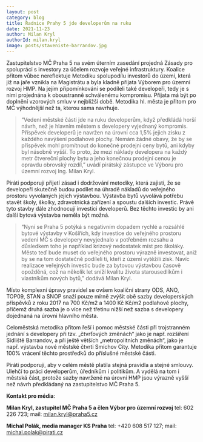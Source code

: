 ```yaml
---
layout: post
category: blog
title: Radnice Prahy 5 jde developerům na ruku
date: 2021-11-23
author: Milan Kryl
authorId: milan.kryl
image: posts/staveniste-barrandov.jpg
---
```


Zastupitelstvo MČ Praha 5 na svém úterním zasedání projedná Zásady pro spolupráci s investory za účelem rozvoje veřejné infrastruktury. Koalice přitom vůbec nereflektuje Metodiku spolupodílu investorů do území, která již na jaře vznikla na Magistrátu a byla kladně přijata Výborem pro územní rozvoj HMP.  Na jejím připomínkování se podíleli také  developeři, tedy je s nimi projednána k oboustranně schválenému kompromisu. Přijata má být po doplnění vzorových smluv v nejbližší době. Metodika hl. města je přitom pro MČ výhodnější než ta, kterou sama navrhuje.

> “Vedení městské části jde na ruku developerům, když předkládá horší návrh, než je hlavním městem s developery vyjednaný kompromis. Příspěvek developerů je navržen na úrovni cca 1,5% jejich zisku z každého navýšení podlahové plochy. Nemám žádné obavy, že by se příspěvek mohl promítnout do konečné prodejní ceny bytů, ani kdyby byl násobně vyšší. To proto, že  mezi náklady developera na každý metr čtvereční plochy bytu a jeho konečnou prodejní cenou je opravdu obrovský rozdíl,” uvádí pirátský zástupce ve Výboru pro územní rozvoj Ing. Milan Kryl.

Piráti podporují přijetí zásad i dodržování metodiky, která zajistí, že se developeři skutečně budou podílet na úhradě nákladů do veřejného prostoru vyvolaných jejich výstavbou. Výstavba bytů vyvolává potřebu stavět školy, školky, zdravotnická zařízení a spoustu dalších investic. Právě tyto stavby dále zhodnocují investici developerů. Bez těchto investic by ani další bytová výstavba neměla být možná. 

> “Nyní se Praha 5 potýká s negativním dopadem rychlé a rozsáhlé bytové výstavby v Košířích, kdy investice do veřejného prostoru vedení MČ s developery nevyjednalo v potřebném rozsahu a důsledkem toho je například krizový nedostatek míst pro školáky. Město teď bude muset do veřejného prostoru výrazně investovat, aniž by se na tom dostatečně podíleli ti, kteří z území vytěžili zisk. Navíc realizace veřejných investic bude za bytovou výstavbou časově opožděná, což na několik let sníží kvalitu života starousedlíkům i vlastníkům nových bytů,” dodává Milan Kryl.  

Místo komplexní úpravy pravidel se ovšem koaliční strany ODS, ANO, TOP09, STAN a SNOP snaží pouze mírně zvýšit obě sazby developerských příspěvků z roku 2017 na 700 Kč/m2 a 1400 Kč Kč/m2 podlahové plochy, přičemž druhá sazba je o více než třetinu nižší než sazba s developery dojednaná na úrovni hlavního města.

Celoměstská metodika přitom  řeší i pomoc městské části při trojstranném jednání s developery při tzv. „čtvrťových změnách“ jako je např. rozšíření Sídliště Barrandov, a při ještě větších „metropolitních změnách“, jako je např. výstavba nové městské čtvrti Smíchov City. Metodika přitom garantuje 100% vrácení těchto prostředků do příslušné městské části.

Piráti podporují, aby v celém městě platila stejná pravidla a stejné smlouvy. Ulehčí to práci developerům, úředníkům i politikům. A vydělá na tom i městská část, protože sazby navržené na úrovni HMP jsou výrazně vyšší než návrh předkládaný na zastupitelstvo MČ Praha 5. 

**Kontakt pro média**:

**Milan Kryl, zastupitel MČ Praha 5 a člen Výbor pro územní rozvoj**
tel: 602 226 723; mail: [milan.kryl@praha5.cz](mailto:milan.kryl@praha5.cz)

**Michal Polák, media manager KS Praha**
tel: +420 608 517 127; mail: [michal.polak@pirati.cz](mailto:michal.polak@pirati.cz)


